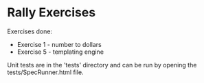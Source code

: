 Rally Exercises
===============

Exercises done:

* Exercise 1 - number to dollars
* Exercise 5 - templating engine

Unit tests are in the 'tests' directory and can be run by opening the tests/SpecRunner.html file.